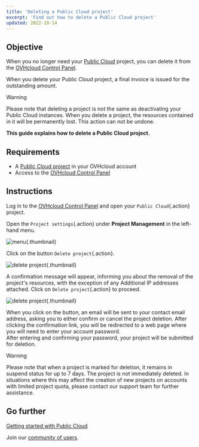 ```yaml
---
title: 'Deleting a Public Cloud project'
excerpt: 'Find out how to delete a Public Cloud project'
updated: 2022-10-14
---
```


## Objective

When you no longer need your [Public Cloud](https://www.ovhcloud.com/asia/public-cloud/) project, you can delete it from the [OVHcloud Control Panel](/links/manager).

When you delete your Public Cloud project, a final invoice is issued for the outstanding amount.

> [!warning]
>
Please note that deleting a project is not the same as deactivating your Public Cloud instances. When you delete a project, the resources contained in it will be permanently lost. This action can not be undone.
>

**This guide explains how to delete a Public Cloud project.**

## Requirements

- A [Public Cloud project](https://www.ovhcloud.com/asia/public-cloud/) in your OVHcloud account
- Access to the [OVHcloud Control Panel](/links/manager)

## Instructions

Log in to the [OVHcloud Control Panel](/links/manager) and open your `Public Cloud`{.action} project.

Open the `Project settings`{.action} under **Project Management** in the left-hand menu.

![menu](images/deleteproject.png){.thumbnail}

Click on the button `Delete project`{.action}.

![delete project](images/deleteproject1.png){.thumbnail}

A confirmation message will appear, informing you about the removal of the project's resources, with the exception of any Additional IP addresses attached. Click on `Delete project`{.action} to proceed. 

![delete project](images/deleteproject2.png){.thumbnail}

When you click on the button, an email will be sent to your contact email address, asking you to either confirm or cancel the project deletion. After clicking the confirmation link, you will be redirected to a web page where you will need to enter your account password.<br>After entering and confirming your password, your project will be submitted for deletion.

> [!warning]
> Please note that when a project is marked for deletion, it remains in suspend status for up to 7 days. The project is not immediately deleted. In situations where this may affect the creation of new projects on accounts with limited project quota, please contact our support team for further assistance.
>

## Go further

[Getting started with Public Cloud](/pages/public_cloud/compute/public-cloud-first-steps)

Join our [community of users](/links/community).